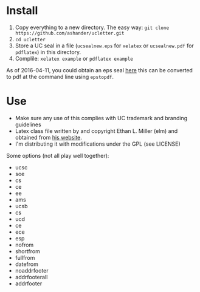# Install

1. Copy everything to a new directory. The easy way: `git clone https://github.com/ashander/ucletter.git`
2. `cd ucletter`
3. Store a UC seal in a file (`ucsealnew.eps` for `xelatex` or `ucsealnew.pdf` for `pdflatex`) in this directory.
4. Complile: `xelatex example` or `pdflatex example`

As of 2016-04-11, you could obtain an eps seal [here](solarmuri.ssl.berkeley.edu/~welsch/public/software/ucsealnew.eps)
this can be converted to pdf at the command line using `epstopdf`.


# Use 

- Make sure any use of this complies with UC trademark and branding guidelines
- Latex class file written by and copyright Ethan L. Miller (elm)
and obtained from [his website](https://users.soe.ucsc.edu/~elm/Software/).
- I'm distributing it with modifications under the GPL (see LICENSE)


Some options (not all play well together):

* ucsc
* soe
* cs
* ce
* ee
* ams
* ucsb
* cs
* ucd
* ce
* ece
* esp
* nofrom
* shortfrom
* fullfrom
* datefrom
* noaddrfooter
* addrfooterall
* addrfooter

